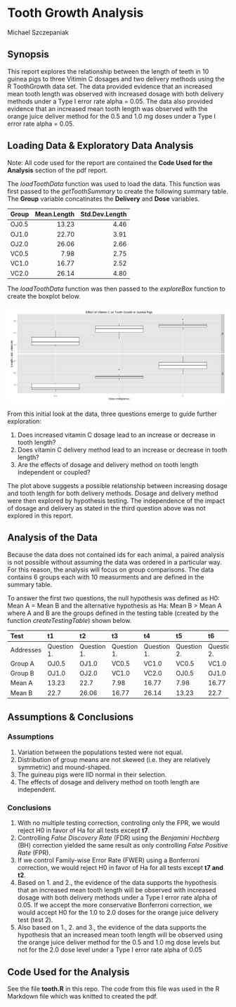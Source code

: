 # Tooth Growth Analysis
Michael Szczepaniak  

## Synopsis

This report explores the relationship between the length of teeth in 10 guinea pigs to three Vitimin C dosages and two delivery methods using the R ToothGrowth data set.  The data provided evidence that an increased mean tooth length was observed with increased dosage with both delivery methods under a Type I error rate alpha = 0.05.  The data also provided evidence that an increased mean tooth length was observed with the orange juice deliver method for the 0.5 and 1.0 mg doses under a Type I error rate alpha = 0.05.

## Loading Data & Exploratory Data Analysis
Note: All code used for the report are contained the **Code Used for the Analysis** section of the pdf report.

The *loadToothData* function was used to load the data.  This function was first passed to the *getToothSummary* to create the following summary table.  The **Group** variable concatinates the **Delivery** and **Dose** variables.
  
<table>
<thead>
<tr class="header">
<th align="left">Group</th>
<th align="right">Mean.Length</th>
<th align="right">Std.Dev.Length</th>
</tr>
</thead>
<tbody>
<tr class="odd">
<td align="left">OJ0.5</td>
<td align="right">13.23</td>
<td align="right">4.46</td>
</tr>
<tr class="even">
<td align="left">OJ1.0</td>
<td align="right">22.70</td>
<td align="right">3.91</td>
</tr>
<tr class="odd">
<td align="left">OJ2.0</td>
<td align="right">26.06</td>
<td align="right">2.66</td>
</tr>
<tr class="even">
<td align="left">VC0.5</td>
<td align="right">7.98</td>
<td align="right">2.75</td>
</tr>
<tr class="odd">
<td align="left">VC1.0</td>
<td align="right">16.77</td>
<td align="right">2.52</td>
</tr>
<tr class="even">
<td align="left">VC2.0</td>
<td align="right">26.14</td>
<td align="right">4.80</td>
</tr>
</tbody>
</table>
  
The *loadToothData* function was then passed to the *exploreBox* function to create the boxplot below.

![Figure 1](fig1.png) 
  
From this initial look at the data, three questions emerge to guide further exploration:

1. Does increased vitamin C dosage lead to an increase or decrease in tooth length?
2. Does vitamin C delivery method lead to an increase or decrease in tooth length?
3. Are the effects of dosage and delivery method on tooth length independent or coupled?

The plot above suggests a possible relationship between increasing dosage and tooth length for both delivery methods.  Dosage and delivery method were then explored by hypothesis testing.  The independence of the impact of dosage and delivery as stated in the third question above was not explored in this report.

## Analysis of the Data
Because the data does not contained ids for each animal, a paired analysis is not possible without assuming the data was ordered in a particular way.  For this reason, the analysis will focus on group comparisons.  The data contains 6 groups each with 10 measurments and are defined in the summary table.

To answer the first two questions, the null hypothesis was defined as H0: Mean A = Mean B and the alternative hypothesis as Ha: Mean B > Mean A where A and B are the groups defined in the testing table (created by the function *createTestingTable*) shown below.
  
<table>
<thead>
<tr class="header">
<th align="left">Test</th>
<th align="left">t1</th>
<th align="left">t2</th>
<th align="left">t3</th>
<th align="left">t4</th>
<th align="left">t5</th>
<th align="left">t6</th>
<th align="left">t7</th>
</tr>
</thead>
<tbody>
<tr class="odd">
<td align="left">Addresses</td>
<td align="left">Question 1.</td>
<td align="left">Question 1.</td>
<td align="left">Question 1.</td>
<td align="left">Question 1.</td>
<td align="left">Question 2.</td>
<td align="left">Question 2.</td>
<td align="left">Question 2.</td>
</tr>
<tr class="even">
<td align="left">Group A</td>
<td align="left">OJ0.5</td>
<td align="left">OJ1.0</td>
<td align="left">VC0.5</td>
<td align="left">VC1.0</td>
<td align="left">VC0.5</td>
<td align="left">VC1.0</td>
<td align="left">VC2.0</td>
</tr>
<tr class="odd">
<td align="left">Group B</td>
<td align="left">OJ1.0</td>
<td align="left">OJ2.0</td>
<td align="left">VC1.0</td>
<td align="left">VC2.0</td>
<td align="left">OJ0.5</td>
<td align="left">OJ1.0</td>
<td align="left">OJ2.0</td>
</tr>
<tr class="even">
<td align="left">Mean A</td>
<td align="left">13.23</td>
<td align="left">22.7</td>
<td align="left">7.98</td>
<td align="left">16.77</td>
<td align="left">7.98</td>
<td align="left">16.77</td>
<td align="left">26.14</td>
</tr>
<tr class="odd">
<td align="left">Mean B</td>
<td align="left">22.7</td>
<td align="left">26.06</td>
<td align="left">16.77</td>
<td align="left">26.14</td>
<td align="left">13.23</td>
<td align="left">22.7</td>
<td align="left">26.06</td>
</tr>
</tbody>
</table>
    
## Assumptions & Conclusions

### Assumptions  
1. Variation between the populations tested were not equal.
2. Distribution of group means are not skewed (i.e. they are relatively symmetric) and mound-shaped.
3. The guineau pigs were IID normal in their selection.
4. The effects of dosage and delivery method on tooth length are independent.

### Conclusions
1. With no multiple testing correction, controling only the FPR, we would reject H0 in favor of Ha for all tests except **t7**.
2. Controlling *False Discovery Rate* (FDR) using the *Benjamini Hochberg* (BH) correction yielded the same result as only controlling *False Positive Rate* (FPR).
3. If we control Family-wise Error Rate (FWER) using a Bonferroni correction, we would reject H0 in favor of Ha for all tests except **t7 and t2**.
4. Based on 1. and 2., the evidence of the data supports the hypothesis that an increased mean tooth length will be observed with increased dosage with both delivery methods under a Type I error rate alpha of 0.05.  If we accept the more conservative Bonferroni correction, we would accept H0 for the 1.0 to 2.0 doses for the orange juice delivery test (test 2).
5. Also based on 1., 2. and 3., the evidence of the data supports the hypothesis that an increased mean tooth length will be observed using the orange juice deliver method for the 0.5 and 1.0 mg dose levels but not for the 2.0 dose level under a Type I error rate alpha of 0.05

## Code Used for the Analysis

See the file **tooth.R** in this repo.  The code from this file was used in the R Markdown file which was knitted to created the pdf.
